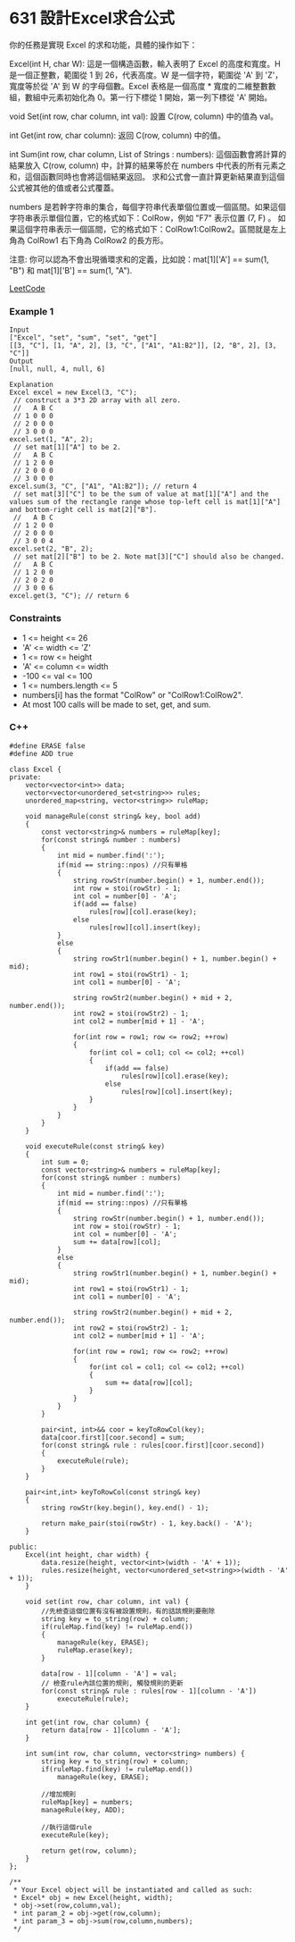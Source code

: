 # 631 設計Excel求合公式

你的任務是實現 Excel 的求和功能，具體的操作如下：

Excel(int H, char W): 這是一個構造函數，輸入表明了 Excel 的高度和寬度。H 是一個正整數，範圍從 1 到 26，代表高度。W 是一個字符，範圍從 'A' 到 'Z'，寬度等於從 'A' 到 W 的字母個數。Excel 表格是一個高度 * 寬度的二維整數數組，數組中元素初始化為 0。第一行下標從 1 開始，第一列下標從 'A' 開始。

void Set(int row, char column, int val): 設置 C(row, column) 中的值為 val。

int Get(int row, char column): 返回 C(row, column) 中的值。

int Sum(int row, char column, List of Strings : numbers): 這個函數會將計算的結果放入 C(row, column) 中，計算的結果等於在 numbers 中代表的所有元素之和，這個函數同時也會將這個結果返回。
求和公式會一直計算更新結果直到這個公式被其他的值或者公式覆蓋。

numbers 是若幹字符串的集合，每個字符串代表單個位置或一個區間。如果這個字符串表示單個位置，它的格式如下：ColRow，例如 "F7" 表示位置 (7, F) 。
如果這個字符串表示一個區間，它的格式如下：ColRow1:ColRow2。區間就是左上角為 ColRow1 右下角為 ColRow2 的長方形。

注意: 你可以認為不會出現循環求和的定義，比如說：mat[1]['A'] == sum(1, "B") 和 mat[1]['B'] == sum(1, "A").


[LeetCode](https://leetcode-cn.com/design-excel-sum-formula/)

### Example 1

```
Input
["Excel", "set", "sum", "set", "get"]
[[3, "C"], [1, "A", 2], [3, "C", ["A1", "A1:B2"]], [2, "B", 2], [3, "C"]]
Output
[null, null, 4, null, 6]

Explanation
Excel excel = new Excel(3, "C");
 // construct a 3*3 2D array with all zero.
 //   A B C
 // 1 0 0 0
 // 2 0 0 0
 // 3 0 0 0
excel.set(1, "A", 2);
 // set mat[1]["A"] to be 2.
 //   A B C
 // 1 2 0 0
 // 2 0 0 0
 // 3 0 0 0
excel.sum(3, "C", ["A1", "A1:B2"]); // return 4
 // set mat[3]["C"] to be the sum of value at mat[1]["A"] and the values sum of the rectangle range whose top-left cell is mat[1]["A"] and bottom-right cell is mat[2]["B"].
 //   A B C
 // 1 2 0 0
 // 2 0 0 0
 // 3 0 0 4
excel.set(2, "B", 2);
 // set mat[2]["B"] to be 2. Note mat[3]["C"] should also be changed.
 //   A B C
 // 1 2 0 0
 // 2 0 2 0
 // 3 0 0 6
excel.get(3, "C"); // return 6
```

### Constraints

* 1 <= height <= 26
* 'A' <= width <= 'Z'
* 1 <= row <= height
* 'A' <= column <= width
* -100 <= val <= 100
* 1 <= numbers.length <= 5
* numbers[i] has the format "ColRow" or "ColRow1:ColRow2".
* At most 100 calls will be made to set, get, and sum.

### C++ 

```
#define ERASE false
#define ADD true

class Excel {
private:
    vector<vector<int>> data;
    vector<vector<unordered_set<string>>> rules;
    unordered_map<string, vector<string>> ruleMap;

    void manageRule(const string& key, bool add)
    {
        const vector<string>& numbers = ruleMap[key];
        for(const string& number : numbers)
        {
            int mid = number.find(':');
            if(mid == string::npos) //只有單格
            {
                string rowStr(number.begin() + 1, number.end());
                int row = stoi(rowStr) - 1;
                int col = number[0] - 'A';
                if(add == false)
                    rules[row][col].erase(key);
                else    
                    rules[row][col].insert(key);
            }
            else
            {
                string rowStr1(number.begin() + 1, number.begin() + mid);
                int row1 = stoi(rowStr1) - 1;
                int col1 = number[0] - 'A';

                string rowStr2(number.begin() + mid + 2, number.end());
                int row2 = stoi(rowStr2) - 1;
                int col2 = number[mid + 1] - 'A';

                for(int row = row1; row <= row2; ++row)
                {
                    for(int col = col1; col <= col2; ++col)
                    {    
                        if(add == false)
                            rules[row][col].erase(key);
                        else    
                            rules[row][col].insert(key);
                    }
                }
            }
        }
    }

    void executeRule(const string& key)
    {
        int sum = 0;
        const vector<string>& numbers = ruleMap[key];
        for(const string& number : numbers)
        {
            int mid = number.find(':');
            if(mid == string::npos) //只有單格
            {
                string rowStr(number.begin() + 1, number.end());
                int row = stoi(rowStr) - 1;
                int col = number[0] - 'A';
                sum += data[row][col];
            }
            else
            {
                string rowStr1(number.begin() + 1, number.begin() + mid);
                int row1 = stoi(rowStr1) - 1;
                int col1 = number[0] - 'A';

                string rowStr2(number.begin() + mid + 2, number.end());
                int row2 = stoi(rowStr2) - 1;
                int col2 = number[mid + 1] - 'A';

                for(int row = row1; row <= row2; ++row)
                {
                    for(int col = col1; col <= col2; ++col)
                    {    
                        sum += data[row][col];
                    }
                }
            }
        }

        pair<int, int>&& coor = keyToRowCol(key);
        data[coor.first][coor.second] = sum;
        for(const string& rule : rules[coor.first][coor.second])
        {
            executeRule(rule);
        }
    }

    pair<int,int> keyToRowCol(const string& key)
    {
        string rowStr(key.begin(), key.end() - 1);        

        return make_pair(stoi(rowStr) - 1, key.back() - 'A');
    }

public:
    Excel(int height, char width) {
        data.resize(height, vector<int>(width - 'A' + 1));
        rules.resize(height, vector<unordered_set<string>>(width - 'A' + 1));
    }
    
    void set(int row, char column, int val) {
        //先檢查這個位置有沒有被設置規則，有的話該規則要刪除
        string key = to_string(row) + column;
        if(ruleMap.find(key) != ruleMap.end())
        {    
            manageRule(key, ERASE);
            ruleMap.erase(key);
        }

        data[row - 1][column - 'A'] = val;
        // 檢查rule內該位置的規則, 觸發規則的更新
        for(const string& rule : rules[row - 1][column - 'A'])
            executeRule(rule);
    }
    
    int get(int row, char column) {
        return data[row - 1][column - 'A'];
    }
    
    int sum(int row, char column, vector<string> numbers) {
        string key = to_string(row) + column;
        if(ruleMap.find(key) != ruleMap.end())   
            manageRule(key, ERASE);
        
        //增加規則
        ruleMap[key] = numbers;
        manageRule(key, ADD);

        //執行這個rule
        executeRule(key);

        return get(row, column);
    }
};

/**
 * Your Excel object will be instantiated and called as such:
 * Excel* obj = new Excel(height, width);
 * obj->set(row,column,val);
 * int param_2 = obj->get(row,column);
 * int param_3 = obj->sum(row,column,numbers);
 */
```
